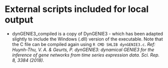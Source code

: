 # External scripts included for local output

-   dynGENIE3_compiled is a copy of DynGENIE3 - which has been adapted slightly to include the Windows (.dll) version of the executable. Note that the C file can be compiled again using `R CMD SHLIB dynGENIE3.c`. *Ref: Huynh-Thu, V. A. & Geurts, P. dynGENIE3: dynamical GENIE3 for the inference of gene networks from time series expression data. Sci. Rep. 8, 3384 (2018).* 